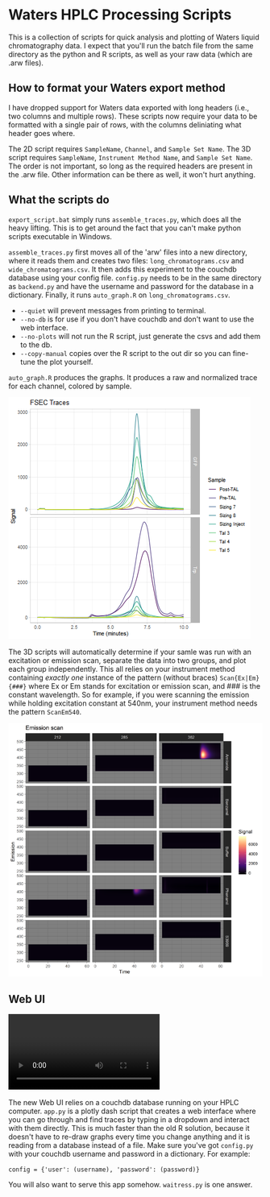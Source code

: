 # Waters HPLC Processing Scripts
This is a collection of scripts for quick analysis and plotting
of Waters liquid chromatography data. I expect that you'll run the
batch file from the same directory as the python and R scripts, as
well as your raw data (which are .arw files).

## How to format your Waters export method
I have dropped support for Waters data exported with long headers (i.e., two
columns and multiple rows). These scripts now require your data to be formatted
with a single pair of rows, with the columns deliniating what header goes where.

The 2D script requires `SampleName`, `Channel`, and `Sample Set Name`. The
3D script requires `SampleName`, `Instrument Method Name`, and `Sample Set Name`.
The order is not important, so long as the required headers are present in the .arw
file. Other information can be there as well, it won't hurt anything.

## What the scripts do
`export_script.bat` simply runs `assemble_traces.py`, which does all the
heavy lifting. This is to get around the fact that you can't make python scripts
executable in Windows.

`assemble_traces.py` first moves all of the 'arw' files into a new directory,
where it reads them and creates two files: `long_chromatograms.csv` and `wide_chromatograms.csv`.
It then adds this experiment to the couchdb database using your config file. `config.py`
needs to be in the same directory as `backend.py` and have the username and password
for the database in a dictionary. Finally, it runs `auto_graph.R` on `long_chromatograms.csv`.

 * `--quiet` will prevent messages from printing to terminal.
 * `--no-db` is for use if you don't have couchdb and don't want to use the web interface.
 * `--no-plots` will not run the R script, just generate the csvs and add them to the db.
 * `--copy-manual` copies over the R script to the out dir so you can fine-tune the plot yourself.

`auto_graph.R` produces the graphs. It produces a raw and normalized trace
for each channel, colored by sample.

![Example 2D Trace](test_traces/2d_example_plot.png)

The 3D scripts will automatically determine if your samle was run with an excitation
or emission scan, separate the data into two groups, and plot each group independently.
This all relies on your instrument method containing _exactly one_ instance of the
pattern (without braces) `Scan{Ex|Em}{###}` where Ex or Em stands for excitation or
emission scan, and ### is the constant wavelength. So for example, if you
were scanning the emission while holding excitation constant at 540nm, your
instrument method needs the pattern `ScanEm540`.

![Example 3D Trace](3D_test_traces/example_3D_plot.png)

## Web UI

![Web Interface](test_traces/web_interface.webm)

The new Web UI relies on a couchdb database running on your HPLC computer.
`app.py` is a plotly dash script that creates
a web interface where you can go through and find traces by typing in a dropdown and
interact with them directly. This is much faster than the old R solution, because
it doesn't have to re-draw graphs every time you change anything and it is reading
from a database instead of a file. Make sure you've got `config.py` with your
couchdb username and password in a dictionary. For example:
```
config = {'user': (username), 'password': (password)}
```
You will also want to serve this app somehow. `waitress.py` is one answer.
